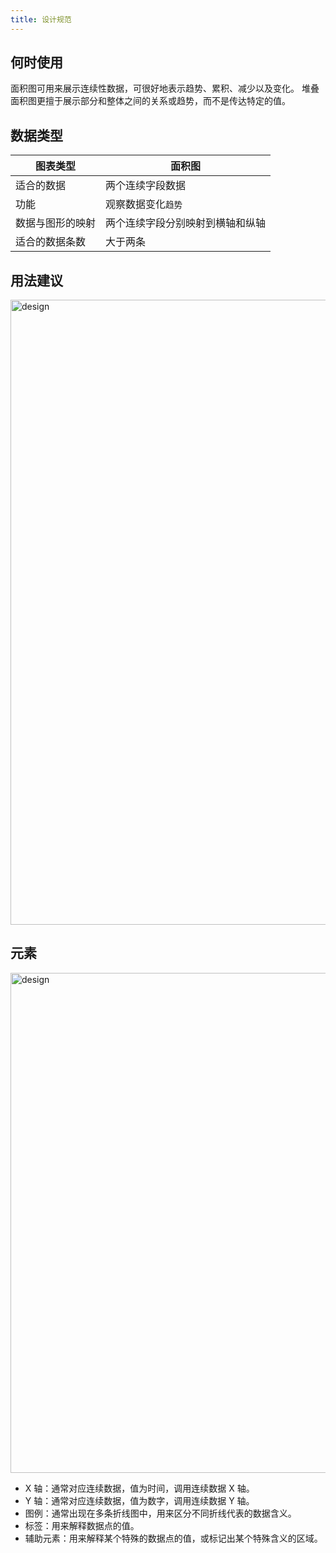 ```yaml
---
title: 设计规范
---
```


## 何时使用

面积图可用来展示连续性数据，可很好地表示趋势、累积、减少以及变化。
堆叠面积图更擅于展示部分和整体之间的关系或趋势，而不是传达特定的值。

## 数据类型

| 图表类型         | 面积图                           |
| ---------------- | -------------------------------- |
| 适合的数据       | 两个连续字段数据                 |
| 功能             | 观察数据变化`趋势`               |
| 数据与图形的映射 | 两个连续字段分别映射到横轴和纵轴 |
| 适合的数据条数   | 大于两条                         |

## 用法建议

<img alt="design" src="https://gw.alipayobjects.com/mdn/rms_d314dd/afts/img/A*tm_ySaDelZIAAAAAAAAAAABkARQnAQ" width="1000">

## 元素

<img alt="design" src="https://gw.alipayobjects.com/mdn/rms_d314dd/afts/img/A*ENU-Q78K3w8AAAAAAAAAAABkARQnAQ" width="800">

- X 轴：通常对应连续数据，值为时间，调用连续数据 X 轴。
- Y 轴：通常对应连续数据，值为数字，调用连续数据 Y 轴。
- 图例：通常出现在多条折线图中，用来区分不同折线代表的数据含义。
- 标签：用来解释数据点的值。
- 辅助元素：用来解释某个特殊的数据点的值，或标记出某个特殊含义的区域。
